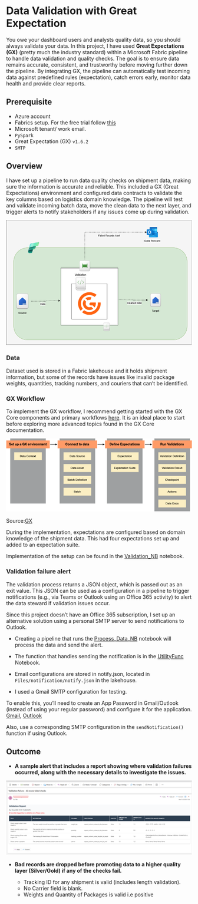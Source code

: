 # Data Validation with Great Expectation

You owe your dashboard users and analysts quality data, so you should always validate your data. In this project, I have used **Great Expectations (GX)** (pretty much the industry standard) within a Microsoft Fabric pipeline to handle data validation and quality checks. The goal is to ensure data remains accurate, consistent, and trustworthy before moving further down the pipeline. By integrating GX, the pipeline can automatically test incoming data against predefined rules (expectation), catch errors early, monitor data health and provide clear reports.

## Prerequisite

- Azure account
- Fabrics setup. For the free trial follow [this](https://www.youtube.com/watch?v=RHV7jZqc_tE)
- Microsoft tenant/ work email.
- `PySpark`
- Great Expectation (GX) `v1.6.2`
- `SMTP`

## Overview

I have set up a pipeline to run data quality checks on shipment data, making sure the information is accurate and reliable. This included a GX (Great Expectations) environment and configured data contracts to validate the key columns based on logistics domain knowledge. The pipeline will test and validate incoming batch data, move the clean data to the next layer, and trigger alerts to notify stakeholders if any issues come up during validation.

![alt text](GX_validation.png)

### Data

Dataset used is stored in a Fabric lakehouse and it holds shipment information, but some of the records have issues like invalid package weights, quantities, tracking numbers, and couriers that can’t be identified.

### GX Workflow

To implement the GX workflow, I recommend getting started with the GX Core components and primary workflows [here](https://docs.greatexpectations.io/docs/core/introduction/gx_overview). It is an ideal place to start before exploring more advanced topics found in the GX Core documentation.

![alt text](/images/GX-workflow.png)

Source:[GX](https://docs.greatexpectations.io/docs/core/introduction/gx_overview)

During the implementation, expectations are configured based on domain knowledge of the shipment data. This had four expectations set up and added to an expectation suite.

Implementation of the setup can be found in the [Validation_NB](https://github.com/adekolaolat/validation-great-expectation-fabric/blob/main/notebooks/Process_Data_NB.ipynb) notebook.

### Validation failure alert

The validation process returns a JSON object, which is passed out as an exit value. This JSON can be used as a configuration in a pipeline to trigger notifications (e.g., via Teams or Outlook using an Office 365 activity) to alert the data steward if validation issues occur.

Since this project doesn’t have an Office 365 subscription, I set up an alternative solution using a personal SMTP server to send notifications to Outlook.

- Creating a pipeline that runs the [Process_Data_NB](https://github.com/adekolaolat/validation-great-expectation-fabric/blob/main/notebooks/Process_Data_NB.ipynb) notebook will process the data and send the alert.

- The function that handles sending the notification is in the [UtilityFunc](https://github.com/adekolaolat/validation-great-expectation-fabric/blob/main/notebooks/UtilityFunc.ipynb) Notebook.

- Email configurations are stored in notify.json, located in `Files/notification/notify.json` in the lakehouse.

- I used a Gmail SMTP configuration for testing.

To enable this, you’ll need to create an App Password in Gmail/Outlook (instead of using your regular password) and configure it for the application. [Gmail](https://support.google.com/accounts/answer/185833?hl=en), [Outlook](https://support.microsoft.com/en-gb/account-billing/how-to-get-and-use-app-passwords-5896ed9b-4263-e681-128a-a6f2979a7944)

Also, use a corresponding SMTP configuration in the `sendNotification()` function if using Outlook.

## Outcome

- **A sample alert that includes a report showing where validation failures occurred, along with the necessary details to investigate the issues.**  

![alt text](/images/validation-notification.png)

- **Bad records are dropped before promoting data to a higher quality layer (Silver/Gold) if any of the checks fail.**

  - Tracking ID for any shipment is valid (includes length validation).
  - No Carrier field is blank.
  - Weights and Quantity of Packages is valid i.e positive